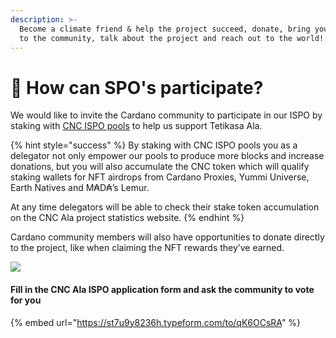 ```yaml
---
description: >-
  Become a climate friend & help the project succeed, donate, bring your skills
  to the community, talk about the project and reach out to the world!
---
```


# 👫 How can SPO's participate?

We would like to invite the Cardano community to participate in our ISPO by staking with [CNC ISPO pools](https://climateneutralcardano.org/cnc-ala-ispo-eligible-pools/) to help us support Tetikasa Ala.&#x20;

{% hint style="success" %}
By staking with CNC ISPO pools you as a delegator not only empower our pools to produce more blocks and increase donations, but you will also accumulate the CNC token which will qualify staking wallets for NFT airdrops from Cardano Proxies, Yummi Universe, Earth Natives and M₳D₳’s Lemur.&#x20;

At any time delegators will be able to check their stake token accumulation on the CNC Ala project statistics website.
{% endhint %}

Cardano community members will also have opportunities to donate directly to the project, like when claiming the NFT rewards they’ve earned.

![](../../.gitbook/assets/Cardano\_Social\_Screen.png)

#### Fill in the CNC Ala ISPO application form and ask the community to vote for you

{% embed url="https://st7u9y8236h.typeform.com/to/qK6OCsRA" %}
